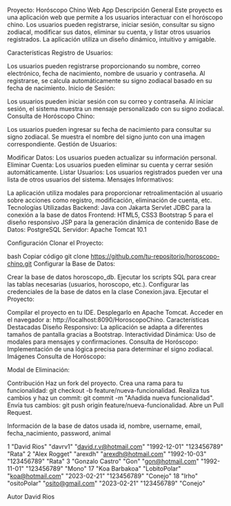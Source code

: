 Proyecto: Horóscopo Chino Web App
Descripción General
Este proyecto es una aplicación web que permite a los usuarios interactuar con el horóscopo chino. Los usuarios pueden registrarse, iniciar sesión, consultar su signo zodiacal, modificar sus datos, eliminar su cuenta, y listar otros usuarios registrados. La aplicación utiliza un diseño dinámico, intuitivo y amigable.

Características
Registro de Usuarios:

Los usuarios pueden registrarse proporcionando su nombre, correo electrónico, fecha de nacimiento, nombre de usuario y contraseña.
Al registrarse, se calcula automáticamente su signo zodiacal basado en su fecha de nacimiento.
Inicio de Sesión:

Los usuarios pueden iniciar sesión con su correo y contraseña.
Al iniciar sesión, el sistema muestra un mensaje personalizado con su signo zodiacal.
Consulta de Horóscopo Chino:

Los usuarios pueden ingresar su fecha de nacimiento para consultar su signo zodiacal.
Se muestra el nombre del signo junto con una imagen correspondiente.
Gestión de Usuarios:

Modificar Datos: Los usuarios pueden actualizar su información personal.
Eliminar Cuenta: Los usuarios pueden eliminar su cuenta y cerrar sesión automáticamente.
Listar Usuarios: Los usuarios registrados pueden ver una lista de otros usuarios del sistema.
Mensajes Informativos:

La aplicación utiliza modales para proporcionar retroalimentación al usuario sobre acciones como registro, modificación, eliminación de cuenta, etc.
Tecnologías Utilizadas
Backend:
Java con Jakarta Servlet
JDBC para la conexión a la base de datos
Frontend:
HTML5, CSS3
Bootstrap 5 para el diseño responsivo
JSP para la generación dinámica de contenido
Base de Datos:
PostgreSQL
Servidor:
Apache Tomcat 10.1

Configuración
Clonar el Proyecto:

bash
Copiar código
git clone https://github.com/tu-repositorio/horoscopo-chino.git
Configurar la Base de Datos:

Crear la base de datos horoscopo_db.
Ejecutar los scripts SQL para crear las tablas necesarias (usuarios, horoscopo, etc.).
Configurar las credenciales de la base de datos en la clase Conexion.java.
Ejecutar el Proyecto:

Compilar el proyecto en tu IDE.
Desplegarlo en Apache Tomcat.
Acceder en el navegador a: http://localhost:8090/HoroscopoChino.
Características Destacadas
Diseño Responsivo: La aplicación se adapta a diferentes tamaños de pantalla gracias a Bootstrap.
Interactividad Dinámica: Uso de modales para mensajes y confirmaciones.
Consulta de Horóscopo: Implementación de una lógica precisa para determinar el signo zodiacal.
Imágenes
Consulta de Horóscopo:

Modal de Eliminación:

Contribución
Haz un fork del proyecto.
Crea una rama para tu funcionalidad: git checkout -b feature/nueva-funcionalidad.
Realiza tus cambios y haz un commit: git commit -m "Añadida nueva funcionalidad".
Envía tus cambios: git push origin feature/nueva-funcionalidad.
Abre un Pull Request.

Información de la base de datos usada
id, nombre, username, email, fecha_nacimiento, password, animal

1	"David Rios"	"davrv1"	"david.r.v@hotmail.com"	"1992-12-01"	"123456789"	"Rata"
2	"Alex Rogget"	"arexdh"	"arexdh@hotmail.com"	"1992-10-03"	"123456789"	"Rata"
3	"Gonzalo Castro"	"Gon"	"gon@hotmail.com"	"1992-11-01"	"123456789"	"Mono"
17	"Koa Barbakoa"	"LobitoPolar"	"koa@hotmail.com"	"2023-02-21"	"123456789"	"Conejo"
18	"Irho"	"ositoPolar"	"osito@gmail.com"	"2023-02-21"	"123456789"	"Conejo"

Autor
David Rios

